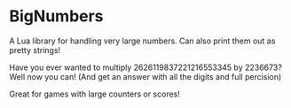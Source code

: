# BigNumbers

A Lua library for handling very large numbers.  Can also print them out as pretty strings!

Have you ever wanted to multiply 2626119837221216553345 by 2236673?  Well now you can!  (And get an answer with all the digits and full percision)

Great for games with large counters or scores!
